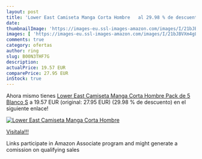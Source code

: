 ```yaml
---
layout: post
title: 'Lower East Camiseta Manga Corta Hombre   al 29.98 % de descuento'
date: 
thumbnailImage: 'https://images-eu.ssl-images-amazon.com/images/I/21bJBVXm4gL._SL200_.jpg'
images: [ 'https://images-eu.ssl-images-amazon.com/images/I/21bJBVXm4gL._SL200_.jpg' ]
comments: true
category: ofertas
author: ring
slug: B00N3THF7G
description:
actualPrice: 19.57 EUR
comparePrice: 27.95 EUR
inStock: true
---
```


Ahora mismo tienes [Lower East Camiseta Manga Corta Hombre  Pack de 5  Blanco  S](https://www.amazon.es/dp/B00N3THF7G/?tag=tolees-21) a 19.57 EUR (original: 27.95 EUR) (29.98 %  de descuento) en el siguiente enlace!

[![Lower East Camiseta Manga Corta Hombre  ](https://images-eu.ssl-images-amazon.com/images/I/21bJBVXm4gL._SL200_.jpg)](https://www.amazon.es/dp/B00N3THF7G/?tag=tolees-21)

[Visítala!!!](https://www.amazon.es/dp/B00N3THF7G/?tag=tolees-21)

Links participate in Amazon Associate program and might generate a comission on qualifying sales
